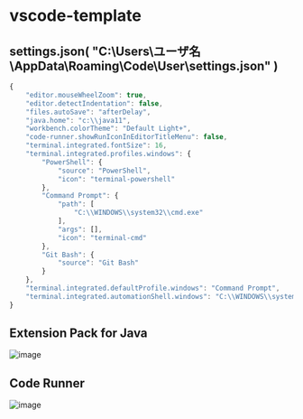 # vscode-template

## settings.json( "C:\Users\ユーザ名\AppData\Roaming\Code\User\settings.json" )
```javascript
{
    "editor.mouseWheelZoom": true,
    "editor.detectIndentation": false,
    "files.autoSave": "afterDelay",
    "java.home": "c:\\java11",
    "workbench.colorTheme": "Default Light+",
    "code-runner.showRunIconInEditorTitleMenu": false,
    "terminal.integrated.fontSize": 16,
    "terminal.integrated.profiles.windows": {
        "PowerShell": {
            "source": "PowerShell",
            "icon": "terminal-powershell"
        },
        "Command Prompt": {
            "path": [
                "C:\\WINDOWS\\system32\\cmd.exe"
            ],
            "args": [],
            "icon": "terminal-cmd"
        },
        "Git Bash": {
            "source": "Git Bash"
        }
    },
    "terminal.integrated.defaultProfile.windows": "Command Prompt",
    "terminal.integrated.automationShell.windows": "C:\\WINDOWS\\system32\\cmd.exe"
}
```

## Extension Pack for Java
![image](https://user-images.githubusercontent.com/1501327/132113151-df054e16-63a5-42db-8502-65a12c6afbbc.png)
## Code Runner
![image](https://user-images.githubusercontent.com/1501327/132113173-cabc662f-8f06-49d0-959e-e2247619d121.png)
